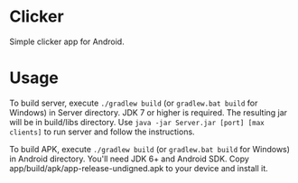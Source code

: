 Clicker
=======

Simple clicker app for Android.

Usage
=====

To build server, execute `./gradlew build` (or `gradlew.bat build` for Windows) in Server directory. JDK 7 or higher is required.
The resulting jar will be in build/libs directory. Use `java -jar Server.jar [port] [max clients]` to run server and follow the instructions.

To build APK, execute `./gradlew build`  (or `gradlew.bat build` for Windows) in Android directory. You'll need JDK 6+ and Android SDK.
Copy app/build/apk/app-release-undigned.apk to your device and install it.
